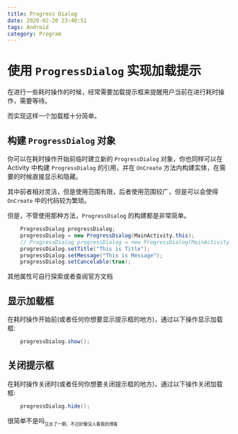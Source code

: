 ```yaml
---
title: Progress Dialog
date: 2020-02-20 23:40:51
tags: Android
category: Program
---
```


# 使用 `ProgressDialog` 实现加载提示

在进行一些耗时操作的时候，经常需要加载提示框来提醒用户当前在进行耗时操作，需要等待。

而实现这样一个加载框十分简单。

## 构建 `ProgressDialog` 对象

你可以在耗时操作开始前临时建立新的 `ProgressDialog` 对象，你也同样可以在 Activity 中构建 `ProgressDialog` 的引用，并在 `OnCreate` 方法内构建实体，在需要的时候直接显示和隐藏。

其中前者相对灵活，但是使用范围有限，后者使用范围较广，但是可以会使得 `OnCreate` 中的代码较为繁琐。

但是，不管使用那种方法，`ProgressDialog` 的构建都是非常简单。

```java
    ProgressDialog progressDialog;
    progressDialog = new ProgressDialog(MainActivity.this);
    // ProgressDialog progressDialog = new ProgressDialog(MainActivity.this);
    progressDialog.setTitle("This is Title");
    progressDialog.setMessage("This is Message");
    progressDialog.setCancelable(true);
```

其他属性可自行探索或者查阅官方文档

## 显示加载框

在耗时操作开始前(或者任何你想要显示提示框的地方)，通过以下操作显示加载框:

```java
    progressDialog.show();
```

## 关闭提示框

在耗时操作关闭时(或者任何你想要关闭提示框的地方)，通过以下操作关闭加载框:

```java
    progressDialog.hide();
```

很简单不是吗<sub><sub>又水了一期，不过好像没人看我的博客</sub></sub>
